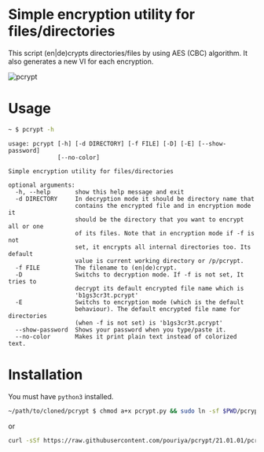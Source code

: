 # Simple encryption utility for files/directories
This script (en|de)crypts directories/files by using AES (CBC) algorithm. It also generates a new VI for each encryption.

![pcrypt](https://user-images.githubusercontent.com/20663776/103262540-788a3400-49ba-11eb-9f6d-4f3db347d78c.png)


# Usage
```sh
~ $ pcrypt -h
```
```text
usage: pcrypt [-h] [-d DIRECTORY] [-f FILE] [-D] [-E] [--show-password]
              [--no-color]

Simple encryption utility for files/directories

optional arguments:
  -h, --help       show this help message and exit
  -d DIRECTORY     In decryption mode it should be directory name that
                   contains the encrypted file and in encryption mode it
                   should be the directory that you want to encrypt all or one
                   of its files. Note that in encryption mode if -f is not
                   set, it encrypts all internal directories too. Its default
                   value is current working directory or /p/pcrypt.
  -f FILE          The filename to (en|de)crypt.
  -D               Switchs to decryption mode. If -f is not set, It tries to
                   decrypt its default encrypted file name which is
                   'b1gs3cr3t.pcrypt'
  -E               Switchs to encryption mode (which is the default
                   behaviour). The default encrypted file name for directories
                   (when -f is not set) is 'b1gs3cr3t.pcrypt'
  --show-password  Shows your password when you type/paste it.
  --no-color       Makes it print plain text instead of colorized text.
```

# Installation
You must have `python3` installed.
```sh
~/path/to/cloned/pcrypt $ chmod a+x pcrypt.py && sudo ln -sf $PWD/pcrypt.py /usr/local/bin/pcrypt
```
or
```sh
curl -sSf https://raw.githubusercontent.com/pouriya/pcrypt/21.01.01/pcrypt.py > pcrypt && chmod a+x pcrypt && sudo cp pcrypt /usr/local/bin/pcrypt
```
